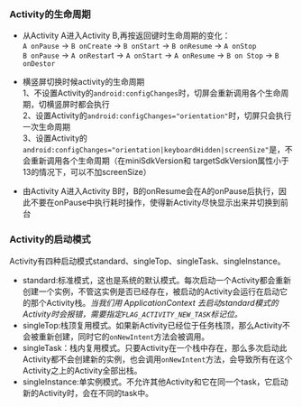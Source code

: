 ### Activity的生命周期
- 从Activity A进入Activity B,再按返回键时生命周期的变化：    
`A onPause` -> `B onCreate` -> `B onStart` -> `B onResume` -> `A onStop`    
`B onPause` -> `A onRestar`t -> `A onStart` -> `A onResume` -> `B on Stop` -> `B onDestor`

- 横竖屏切换时候activity的生命周期    
1、不设置Activity的`android:configChanges`时，切屏会重新调用各个生命周期，切横竖屏时都会执行    
2、设置Activity的`android:configChanges="orientation"`时，切屏只会执行一次生命周期    
3、设置Activity的`android:configChanges="orientation|keyboardHidden|screenSize"`是，不会重新调用各个生命周期（在miniSdkVersion和 targetSdkVersion属性小于13的情况下，可以不加screenSize）    

- 由Activity A进入Activity B时，B的onResume会在A的onPause后执行，因此不要在onPause中执行耗时操作，使得新Activity尽快显示出来并切换到前台

### Activity的启动模式

Activity有四种启动模式standard、singleTop、singleTask、singleInstance。

- standard:标准模式，这也是系统的默认模式。每次启动一个Activity都会重新创建一个实例，不管这实例是否已经存在，被启动的Activity会运行在启动它的那个Activity栈。_当我们用 ApplicationContext 去启动standard模式的Activity时会报错，需要指定`FLAG_ACTIVITY_NEW_TASK`标记位。_
- singleTop:栈顶复用模式。如果新Activity已经位于任务栈顶，那么Activity不会被重新创建，同时它的`onNewIntent`方法会被调用。
- singleTask：栈内复用模式。只要Activity在一个栈中存在，那么多次启动此Activity都不会创建新的实例，也会调用`onNewIntent`方法，会导致所有在这个Activity之上的Activity全部出栈。
- singleInstance:单实例模式。不允许其他Activity和它在同一个task，它启动新的Activity时，会在不同的task中。

